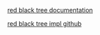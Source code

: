 [red black tree documentation](https://bartoszmilewski.com/2013/11/25/functional-data-structures-in-c-trees/)

[red black tree impl github](https://github.com/BartoszMilewski/Okasaki/blob/master/RBTree/RBTree.h)
